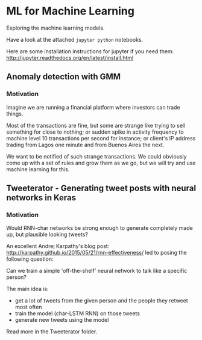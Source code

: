# ML for Machine Learning

Exploring the machine learning models.

Have a look at the attached `jupyter python` notebooks.

Here are some installation instructions for jupyter if you need them: http://jupyter.readthedocs.org/en/latest/install.html 

## Anomaly detection with GMM

### Motivation

Imagine we are running a financial platform where investors can trade things.

Most of the transactions are fine, but some are strange like trying to sell something for close to nothing; or sudden spike in activity frequency to machine level 10 transactions per second for instance; or client's IP address trading from Lagos one minute and from Buenos Aires the next.

We want to be notified of such strange transactions. We could obviously come up with a set of rules and grow them as we go, but we will try and use machine learning for this.

## Tweeterator - Generating tweet posts with neural networks in Keras

### Motivation

Would RNN-char networks be strong enough to generate completely made up, but plausible looking tweets?

An excellent Andrej Karpathy's blog post: http://karpathy.github.io/2015/05/21/rnn-effectiveness/ led to posing the following question:

Can we train a simple 'off-the-shelf' neural network to talk like a specific person?

The main idea is:
- get a lot of tweets from the given person and the people they retweet most often
- train the model (char-LSTM RNN) on those tweets
- generate new tweets using the model

Read more in the Tweeterator folder.
